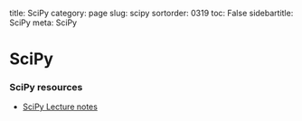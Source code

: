 title: SciPy
category: page
slug: scipy
sortorder: 0319
toc: False
sidebartitle: SciPy
meta: SciPy


# SciPy


### SciPy resources
* [SciPy Lecture notes](http://www.scipy-lectures.org/)

